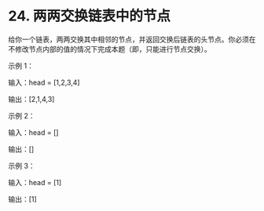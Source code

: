 # 24. 两两交换链表中的节点
给你一个链表，两两交换其中相邻的节点，并返回交换后链表的头节点。你必须在不修改节点内部的值的情况下完成本题（即，只能进行节点交换）。

示例 1：

输入：head = [1,2,3,4]

输出：[2,1,4,3]

示例 2：

输入：head = []

输出：[]

示例 3：

输入：head = [1]

输出：[1]
